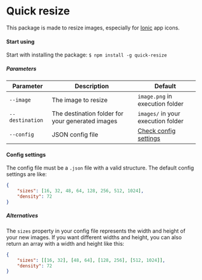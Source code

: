 # Quick resize
This package is made to resize images, especially for [Ionic](https://ionic.io) app icons.

#### Start using
Start with installing the package: `$ npm install -g quick-resize`  

##### Parameters
Parameter | Description | Default
--- | --- | ---
`--image` | The image to resize | `image.png` in execution folder
`--destination` | The destination folder for your generated images | `images/` in your execution folder
`--config` | JSON config file | [Check config settings](#config-settings)

#### Config settings
The config file must be a `.json` file with a valid structure. The default config settings are like:
```json
{
    "sizes": [16, 32, 48, 64, 128, 256, 512, 1024],
    "density": 72
}
```

##### Alternatives
The `sizes` property in your config file represents the width and height of your new images. If you want different widths and height, you can also return an array with a width and height like this:
```json
{
    "sizes": [[16, 32], [48, 64], [128, 256], [512, 1024]],
    "density": 72
}
```
